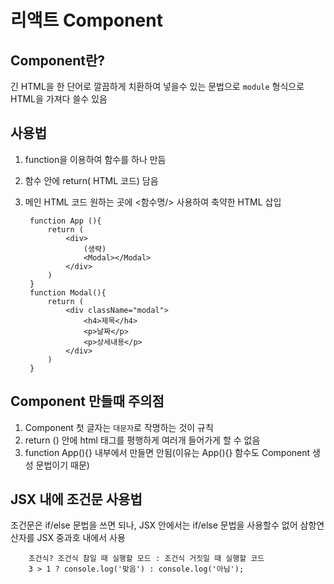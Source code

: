 # 리액트 Component

## Component란?
긴 HTML을 한 단어로 깔끔하게 치환하여 넣을수 있는 문법으로 `module` 형식으로 HTML을 가져다 쓸수 있음

## 사용법
1. function을 이용하여 함수를 하나 만듬
2. 함수 안에 return( HTML 코드) 담음
3. 메인 HTML 코드 원하는 곳에 <함수명/> 사용하여 축약한 HTML 삽입

        function App (){
            return (
                <div>
                    (생략)
                    <Modal></Modal>
                </div>
            )
        }
        function Modal(){
            return (
                <div className="modal">
                    <h4>제목</h4>
                    <p>날짜</p>
                    <p>상세내용</p>
                </div>
            )
        }


## Component 만들때 주의점
1. Component 첫 글자는 `대문자`로 작명하는 것이 규칙
2. return () 안에 html 태그를 평행하게 여러개 들어가게 할 수 없음
3. function App(){} 내부에서 만들면 안됨(이유는 App(){} 함수도 Component 생성 문법이기 때문)

## JSX 내에 조건문 사용법
조건문은 if/else 문법을 쓰면 되나, JSX 안에서는 if/else 문법을 사용할수 없어 삼항연산자를 JSX 중과호 내에서 사용

        조건식? 조건식 참일 때 실행할 모드 : 조건식 거짓일 때 실행할 코드
        3 > 1 ? console.log('맞음') : console.log('아님');